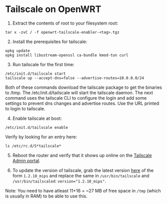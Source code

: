 # Tailscale on OpenWRT

1. Extract the contents of root to your filesystem root:
```
tar x -zvC / -f openwrt-tailscale-enabler-<tag>.tgz
```

2. Install the prerequisites for tailscale:
```
opkg update
opkg install libustream-openssl ca-bundle kmod-tun curl
```

3. Run tailscale for the first time:
```
/etc/init.d/tailscale start
tailscale up --accept-dns=false --advertise-routes=10.0.0.0/24
```

Both of these commands download the tailscale package to get the binaries to /tmp.
The /etc/init.d/tailscale will start the tailscale daemon. 
The next command uses the tailscale CLI to configure the login and add some settings to prevent dns changes and advertise routes. Use the URL printed to login to tailscale.

4. Enable tailscale at boot:
```
/etc/init.d/tailscale enable
```

Verify by looking for an entry here:
```
ls /etc/rc.d/S*tailscale*
```

5. Reboot the router and verify that it shows up online on the [Tailscale Admin portal](https://login.tailscale.com/admin/machines).

6. To update the version of tailscale, grab the latest version [here](https://pkgs.tailscale.com/stable/#static) of the form `1.2.10_mips` and replace the same in `/usr/bin/tailscale` and `/usr/bin/tailscaled`: `version="1.2.10_mips"`.

Note: You need to have atleast 11+16 = ~27 MB of free space in `/tmp` (which is usually in RAM) to be able to use this.
